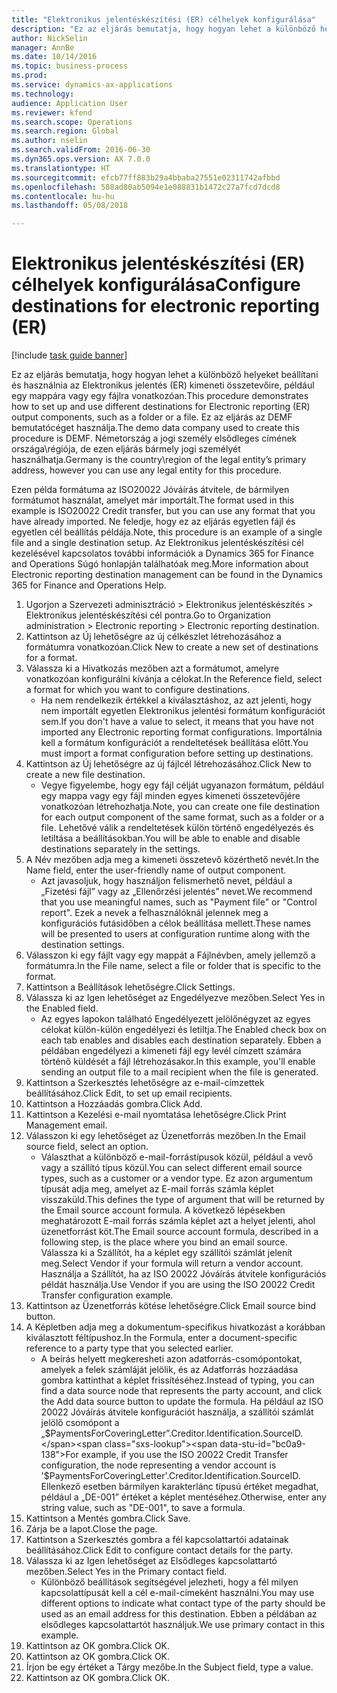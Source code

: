 ```yaml
--- 
title: "Elektronikus jelentéskészítési (ER) célhelyek konfigurálása"
description: "Ez az eljárás bemutatja, hogy hogyan lehet a különböző helyeket beállítani és használnia az Elektronikus jelentés (ER) kimeneti összetevőire, például egy mappára vagy egy fájlra vonatkozóan."
author: NickSelin
manager: AnnBe
ms.date: 10/14/2016
ms.topic: business-process
ms.prod: 
ms.service: dynamics-ax-applications
ms.technology: 
audience: Application User
ms.reviewer: kfend
ms.search.scope: Operations
ms.search.region: Global
ms.author: nselin
ms.search.validFrom: 2016-06-30
ms.dyn365.ops.version: AX 7.0.0
ms.translationtype: HT
ms.sourcegitcommit: efcb77ff883b29a4bbaba27551e02311742afbbd
ms.openlocfilehash: 588ad80ab5094e1e088831b1472c27a7fcd7dcd8
ms.contentlocale: hu-hu
ms.lasthandoff: 05/08/2018

---
```

# <a name="configure-destinations-for-electronic-reporting-er"></a><span data-ttu-id="bc0a9-103">Elektronikus jelentéskészítési (ER) célhelyek konfigurálása</span><span class="sxs-lookup"><span data-stu-id="bc0a9-103">Configure destinations for electronic reporting (ER)</span></span>

[!include [task guide banner](../../includes/task-guide-banner.md)]

<span data-ttu-id="bc0a9-104">Ez az eljárás bemutatja, hogy hogyan lehet a különböző helyeket beállítani és használnia az Elektronikus jelentés (ER) kimeneti összetevőire, például egy mappára vagy egy fájlra vonatkozóan.</span><span class="sxs-lookup"><span data-stu-id="bc0a9-104">This procedure demonstrates how to set up and use different destinations for Electronic reporting (ER) output components, such as a folder or a file.</span></span> <span data-ttu-id="bc0a9-105">Ez az eljárás az DEMF bemutatócéget használja.</span><span class="sxs-lookup"><span data-stu-id="bc0a9-105">The demo data company used to create this procedure is DEMF.</span></span> <span data-ttu-id="bc0a9-106">Németország a jogi személy elsődleges címének országa\régiója, de ezen eljárás bármely jogi személyét használhatja.</span><span class="sxs-lookup"><span data-stu-id="bc0a9-106">Germany is the country\region of the legal entity’s primary address, however you can use any legal entity for this procedure.</span></span> 

<span data-ttu-id="bc0a9-107">Ezen példa formátuma az ISO20022 Jóváírás átvitele, de bármilyen formátumot használat, amelyet már importált.</span><span class="sxs-lookup"><span data-stu-id="bc0a9-107">The format used in this example is ISO20022 Credit transfer, but you can use any format that you have already imported.</span></span> <span data-ttu-id="bc0a9-108">Ne feledje, hogy ez az eljárás egyetlen fájl és egyetlen cél beállítás példája.</span><span class="sxs-lookup"><span data-stu-id="bc0a9-108">Note, this procedure is an example of a single file and a single destination setup.</span></span> <span data-ttu-id="bc0a9-109">Az Elektronikus jelentéskészítési cél kezelésével kapcsolatos további információk a Dynamics 365 for Finance and Operations Súgó honlapján találhatóak meg.</span><span class="sxs-lookup"><span data-stu-id="bc0a9-109">More information about Electronic reporting destination management can be found in the Dynamics 365 for Finance and Operations Help.</span></span>

1. <span data-ttu-id="bc0a9-110">Ugorjon a Szervezeti adminisztráció > Elektronikus jelentéskészítés > Elektronikus jelentéskészítési cél pontra.</span><span class="sxs-lookup"><span data-stu-id="bc0a9-110">Go to Organization administration > Electronic reporting > Electronic reporting destination.</span></span>
2. <span data-ttu-id="bc0a9-111">Kattintson az Új lehetőségre az új célkészlet létrehozásához a formátumra vonatkozóan.</span><span class="sxs-lookup"><span data-stu-id="bc0a9-111">Click New to create a new set of destinations for a format.</span></span>
3. <span data-ttu-id="bc0a9-112">Válassza ki a Hivatkozás mezőben azt a formátumot, amelyre vonatkozóan konfigurálni kívánja a célokat.</span><span class="sxs-lookup"><span data-stu-id="bc0a9-112">In the Reference field, select a format for which you want to configure destinations.</span></span>
    * <span data-ttu-id="bc0a9-113">Ha nem rendelkezik értékkel a kiválasztáshoz, az azt jelenti, hogy nem importált egyetlen Elektronikus jelentési formátum konfigurációt sem.</span><span class="sxs-lookup"><span data-stu-id="bc0a9-113">If you don't have a value to select, it means that you have not imported any Electronic reporting format configurations.</span></span> <span data-ttu-id="bc0a9-114">Importálnia kell a formátum konfigurációt a rendeltetések beállítása előtt.</span><span class="sxs-lookup"><span data-stu-id="bc0a9-114">You must import a format configuration before setting up destinations.</span></span>  
4. <span data-ttu-id="bc0a9-115">Kattintson az Új lehetőségre az új fájlcél létrehozásához.</span><span class="sxs-lookup"><span data-stu-id="bc0a9-115">Click New to create a new file destination.</span></span>
    * <span data-ttu-id="bc0a9-116">Vegye figyelembe, hogy egy fájl célját ugyanazon formátum, például egy mappa vagy egy fájl minden egyes kimeneti összetevőjére vonatkozóan létrehozhatja.</span><span class="sxs-lookup"><span data-stu-id="bc0a9-116">Note, you can create one file destination for each output component of the same format, such as a folder or a file.</span></span> <span data-ttu-id="bc0a9-117">Lehetővé válik a rendeltetések külön történő engedélyezés és letiltása a beállításokban.</span><span class="sxs-lookup"><span data-stu-id="bc0a9-117">You will be able to enable and disable destinations separately in the settings.</span></span>  
5. <span data-ttu-id="bc0a9-118">A Név mezőben adja meg a kimeneti összetevő közérthető nevét.</span><span class="sxs-lookup"><span data-stu-id="bc0a9-118">In the Name field, enter the user-friendly name of output component.</span></span>
    * <span data-ttu-id="bc0a9-119">Azt javasoljuk, hogy használjon felismerhető nevet, például a „Fizetési fájl” vagy az „Ellenőrzési jelentés” nevet.</span><span class="sxs-lookup"><span data-stu-id="bc0a9-119">We recommend that you use meaningful names, such as "Payment file" or "Control report".</span></span> <span data-ttu-id="bc0a9-120">Ezek a nevek a felhasználóknál jelennek meg a konfigurációs futásidőben a célok beállítása mellett.</span><span class="sxs-lookup"><span data-stu-id="bc0a9-120">These names will be presented to users at configuration runtime along with the destination settings.</span></span>  
6. <span data-ttu-id="bc0a9-121">Válasszon ki egy fájlt vagy egy mappát a Fájlnévben, amely jellemző a formátumra.</span><span class="sxs-lookup"><span data-stu-id="bc0a9-121">In the File name, select a file or folder that is specific to the format.</span></span>
7. <span data-ttu-id="bc0a9-122">Kattintson a Beállítások lehetőségre.</span><span class="sxs-lookup"><span data-stu-id="bc0a9-122">Click Settings.</span></span>
8. <span data-ttu-id="bc0a9-123">Válassza ki az Igen lehetőséget az Engedélyezve mezőben.</span><span class="sxs-lookup"><span data-stu-id="bc0a9-123">Select Yes in the Enabled field.</span></span>
    * <span data-ttu-id="bc0a9-124">Az egyes lapokon található Engedélyezett jelölőnégyzet az egyes célokat külön-külön engedélyezi és letiltja.</span><span class="sxs-lookup"><span data-stu-id="bc0a9-124">The Enabled check box on each tab enables and disables each destination separately.</span></span> <span data-ttu-id="bc0a9-125">Ebben a példában engedélyezi a kimeneti fájl egy levél címzett számára történő küldését a fájl létrehozásakor.</span><span class="sxs-lookup"><span data-stu-id="bc0a9-125">In this example, you'll enable sending an output file to a mail recipient when the file is generated.</span></span>  
9. <span data-ttu-id="bc0a9-126">Kattintson a Szerkesztés lehetőségre az e-mail-címzettek beállításához.</span><span class="sxs-lookup"><span data-stu-id="bc0a9-126">Click Edit, to set up email recipients.</span></span>
10. <span data-ttu-id="bc0a9-127">Kattintson a Hozzáadás gombra.</span><span class="sxs-lookup"><span data-stu-id="bc0a9-127">Click Add.</span></span>
11. <span data-ttu-id="bc0a9-128">Kattintson a Kezelési e-mail nyomtatása lehetőségre.</span><span class="sxs-lookup"><span data-stu-id="bc0a9-128">Click Print Management email.</span></span>
12. <span data-ttu-id="bc0a9-129">Válasszon ki egy lehetőséget az Üzenetforrás mezőben.</span><span class="sxs-lookup"><span data-stu-id="bc0a9-129">In the Email source  field, select an option.</span></span>
    * <span data-ttu-id="bc0a9-130">Választhat a különböző e-mail-forrástípusok közül, például a vevő vagy a szállító típus közül.</span><span class="sxs-lookup"><span data-stu-id="bc0a9-130">You can select different email source types, such as a customer or a vendor type.</span></span> <span data-ttu-id="bc0a9-131">Ez azon argumentum típusát adja meg, amelyet az E-mail forrás számla képlet visszaküld.</span><span class="sxs-lookup"><span data-stu-id="bc0a9-131">This defines the type of argument that will be returned by the Email source account formula.</span></span> <span data-ttu-id="bc0a9-132">A következő lépésekben meghatározott E-mail forrás számla képlet azt a helyet jelenti, ahol üzenetforrást köt.</span><span class="sxs-lookup"><span data-stu-id="bc0a9-132">The Email source account formula, described in a following step, is the place where you bind an email source.</span></span> <span data-ttu-id="bc0a9-133">Válassza ki a Szállítót, ha a képlet egy szállítói számlát jelenít meg.</span><span class="sxs-lookup"><span data-stu-id="bc0a9-133">Select Vendor if your formula will return a vendor account.</span></span> <span data-ttu-id="bc0a9-134">Használja a Szállítót, ha az ISO 20022 Jóváírás átvitele konfigurációs példát használja.</span><span class="sxs-lookup"><span data-stu-id="bc0a9-134">Use Vendor if you are using the ISO 20022 Credit Transfer configuration example.</span></span>  
13. <span data-ttu-id="bc0a9-135">Kattintson az Üzenetforrás kötése lehetőségre.</span><span class="sxs-lookup"><span data-stu-id="bc0a9-135">Click Email source bind button.</span></span>
14. <span data-ttu-id="bc0a9-136">A Képletben adja meg a dokumentum-specifikus hivatkozást a korábban kiválasztott féltípushoz.</span><span class="sxs-lookup"><span data-stu-id="bc0a9-136">In the Formula, enter a document-specific reference to a party type that you selected earlier.</span></span>
    * <span data-ttu-id="bc0a9-137">A beírás helyett megkeresheti azon adatforrás-csomópontokat, amelyek a felek számláját jelölik, és az Adatforrás hozzáadása gombra kattinthat a képlet frissítéséhez.</span><span class="sxs-lookup"><span data-stu-id="bc0a9-137">Instead of typing, you can find a data source node that represents the party account, and click the Add data source button to update the formula.</span></span> <span data-ttu-id="bc0a9-138">Ha például az ISO 20022 Jóváírás átvitele konfigurációt használja, a szállítói számlát jelölő csomópont a „$PaymentsForCoveringLetter”.Creditor.Identification.SourceID.</span><span class="sxs-lookup"><span data-stu-id="bc0a9-138">For example, if you use the ISO 20022 Credit Transfer configuration, the node representing a vendor account is '$PaymentsForCoveringLetter'.Creditor.Identification.SourceID.</span></span> <span data-ttu-id="bc0a9-139">Ellenkező esetben bármilyen karakterlánc típusú értéket megadhat, például a „DE-001” értéket a képlet mentéséhez.</span><span class="sxs-lookup"><span data-stu-id="bc0a9-139">Otherwise, enter any string value, such as "DE-001", to save a formula.</span></span>  
15. <span data-ttu-id="bc0a9-140">Kattintson a Mentés gombra.</span><span class="sxs-lookup"><span data-stu-id="bc0a9-140">Click Save.</span></span>
16. <span data-ttu-id="bc0a9-141">Zárja be a lapot.</span><span class="sxs-lookup"><span data-stu-id="bc0a9-141">Close the page.</span></span>
17. <span data-ttu-id="bc0a9-142">Kattintson a Szerkesztés gombra a fél kapcsolattartói adatainak beállításához.</span><span class="sxs-lookup"><span data-stu-id="bc0a9-142">Click Edit to configure contact details for the party.</span></span>
18. <span data-ttu-id="bc0a9-143">Válassza ki az Igen lehetőséget az Elsődleges kapcsolattartó mezőben.</span><span class="sxs-lookup"><span data-stu-id="bc0a9-143">Select Yes in the Primary contact field.</span></span>
    * <span data-ttu-id="bc0a9-144">Különböző beállítások segítségével jelezheti, hogy a fél milyen kapcsolattípusát kell a cél e-mail-címeként használni.</span><span class="sxs-lookup"><span data-stu-id="bc0a9-144">You may use different options to indicate what contact type of the party should be used as an email address for this destination.</span></span> <span data-ttu-id="bc0a9-145">Ebben a példában az elsődleges kapcsolattartót használjuk.</span><span class="sxs-lookup"><span data-stu-id="bc0a9-145">We use primary contact in this example.</span></span>  
19. <span data-ttu-id="bc0a9-146">Kattintson az OK gombra.</span><span class="sxs-lookup"><span data-stu-id="bc0a9-146">Click OK.</span></span>
20. <span data-ttu-id="bc0a9-147">Kattintson az OK gombra.</span><span class="sxs-lookup"><span data-stu-id="bc0a9-147">Click OK.</span></span>
21. <span data-ttu-id="bc0a9-148">Írjon be egy értéket a Tárgy mezőbe.</span><span class="sxs-lookup"><span data-stu-id="bc0a9-148">In the Subject field, type a value.</span></span>
22. <span data-ttu-id="bc0a9-149">Kattintson az OK gombra.</span><span class="sxs-lookup"><span data-stu-id="bc0a9-149">Click OK.</span></span>


